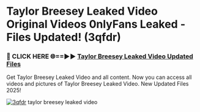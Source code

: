 # Taylor Breesey Leaked Video Original Videos 0nlyFans Leaked - Files Updated! (3qfdr)

<h3>🔴 CLICK HERE 🌐==►► <a href="https://tinyurl.com/2wckxsce" rel="nofollow">Taylor Breesey Leaked Video Updated Files</a></h3>

Get Taylor Breesey Leaked Video and all content. Now you can access all videos and pictures of Taylor Breesey Leaked Video. New Updated Files 2025!

[![3qfdr](https://i.imgur.com/AFduVYN.gif)](https://tinyurl.com/2wckxsce)
taylor breesey leaked video